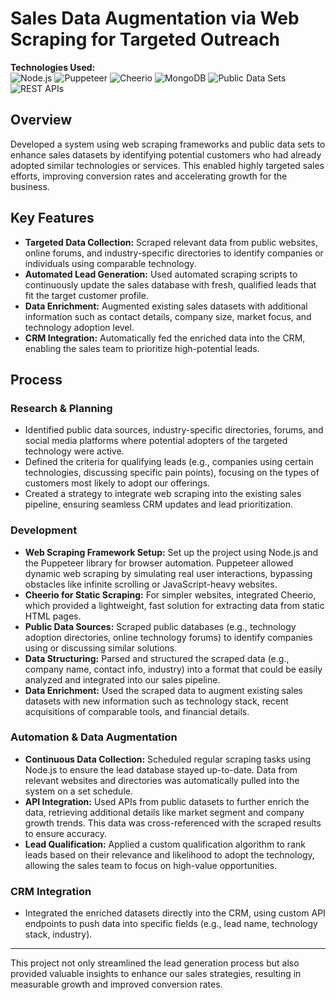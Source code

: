 # Sales Data Augmentation via Web Scraping for Targeted Outreach

**Technologies Used:**  
![Node.js](https://img.shields.io/badge/-Node.js-339933?logo=nodedotjs&logoColor=white) ![Puppeteer](https://img.shields.io/badge/-Puppeteer-00BFFF?logo=puppeteer&logoColor=white) ![Cheerio](https://img.shields.io/badge/-Cheerio-00C300?logo=jquery&logoColor=white) ![MongoDB](https://img.shields.io/badge/-MongoDB-47A248?logo=mongodb&logoColor=white) ![Public Data Sets](https://img.shields.io/badge/-Public_Data_Sets-4285F4?logo=google&logoColor=white) ![REST APIs](https://img.shields.io/badge/-REST_APIs-228B22?logo=api&logoColor=white)

## Overview
Developed a system using web scraping frameworks and public data sets to enhance sales datasets by identifying potential customers who had already adopted similar technologies or services. This enabled highly targeted sales efforts, improving conversion rates and accelerating growth for the business.

## Key Features
- **Targeted Data Collection:** Scraped relevant data from public websites, online forums, and industry-specific directories to identify companies or individuals using comparable technology.
- **Automated Lead Generation:** Used automated scraping scripts to continuously update the sales database with fresh, qualified leads that fit the target customer profile.
- **Data Enrichment:** Augmented existing sales datasets with additional information such as contact details, company size, market focus, and technology adoption level.
- **CRM Integration:** Automatically fed the enriched data into the CRM, enabling the sales team to prioritize high-potential leads.

## Process

### Research & Planning
- Identified public data sources, industry-specific directories, forums, and social media platforms where potential adopters of the targeted technology were active.
- Defined the criteria for qualifying leads (e.g., companies using certain technologies, discussing specific pain points), focusing on the types of customers most likely to adopt our offerings.
- Created a strategy to integrate web scraping into the existing sales pipeline, ensuring seamless CRM updates and lead prioritization.

### Development
- **Web Scraping Framework Setup:** Set up the project using Node.js and the Puppeteer library for browser automation. Puppeteer allowed dynamic web scraping by simulating real user interactions, bypassing obstacles like infinite scrolling or JavaScript-heavy websites.
- **Cheerio for Static Scraping:** For simpler websites, integrated Cheerio, which provided a lightweight, fast solution for extracting data from static HTML pages.
- **Public Data Sources:** Scraped public databases (e.g., technology adoption directories, online technology forums) to identify companies using or discussing similar solutions.
- **Data Structuring:** Parsed and structured the scraped data (e.g., company name, contact info, industry) into a format that could be easily analyzed and integrated into our sales pipeline.
- **Data Enrichment:** Used the scraped data to augment existing sales datasets with new information such as technology stack, recent acquisitions of comparable tools, and financial details.

### Automation & Data Augmentation
- **Continuous Data Collection:** Scheduled regular scraping tasks using Node.js to ensure the lead database stayed up-to-date. Data from relevant websites and directories was automatically pulled into the system on a set schedule.
- **API Integration:** Used APIs from public datasets to further enrich the data, retrieving additional details like market segment and company growth trends. This data was cross-referenced with the scraped results to ensure accuracy.
- **Lead Qualification:** Applied a custom qualification algorithm to rank leads based on their relevance and likelihood to adopt the technology, allowing the sales team to focus on high-value opportunities.

### CRM Integration
- Integrated the enriched datasets directly into the CRM, using custom API endpoints to push data into specific fields (e.g., lead name, technology stack, industry).

---

This project not only streamlined the lead generation process but also provided valuable insights to enhance our sales strategies, resulting in measurable growth and improved conversion rates.
